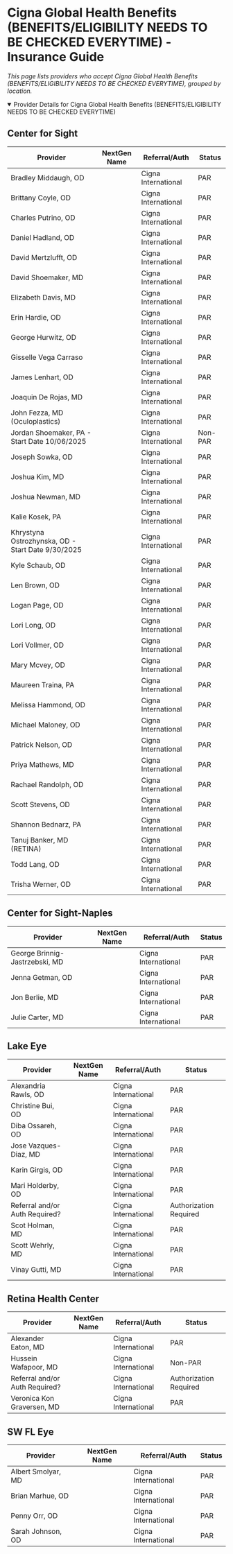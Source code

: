 # Cigna Global Health Benefits (BENEFITS/ELIGIBILITY NEEDS TO BE CHECKED EVERYTIME) - Insurance Guide

*This page lists providers who accept Cigna Global Health Benefits (BENEFITS/ELIGIBILITY NEEDS TO BE CHECKED EVERYTIME), grouped by location.*

<details open><summary>Provider Details for Cigna Global Health Benefits (BENEFITS/ELIGIBILITY NEEDS TO BE CHECKED EVERYTIME)</summary>

## Center for Sight

| Provider | NextGen Name | Referral/Auth | Status |
|----------|-------------|--------------|--------|
| Bradley Middaugh, OD |  | Cigna International | PAR |
| Brittany Coyle, OD |  | Cigna International | PAR |
| Charles Putrino, OD |  | Cigna International | PAR |
| Daniel Hadland, OD |  | Cigna International | PAR |
| David Mertzlufft, OD |  | Cigna International | PAR |
| David Shoemaker, MD |  | Cigna International | PAR |
| Elizabeth Davis, MD |  | Cigna International | PAR |
| Erin Hardie, OD |  | Cigna International | PAR |
| George Hurwitz, OD |  | Cigna International | PAR |
| Gisselle Vega Carraso |  | Cigna International | PAR |
| James Lenhart, OD |  | Cigna International | PAR |
| Joaquin De Rojas, MD |  | Cigna International | PAR |
| John Fezza, MD (Oculoplastics) |  | Cigna International | PAR |
| Jordan Shoemaker, PA - Start Date 10/06/2025 |  | Cigna International | Non-PAR |
| Joseph Sowka, OD |  | Cigna International | PAR |
| Joshua Kim, MD |  | Cigna International | PAR |
| Joshua Newman, MD |  | Cigna International | PAR |
| Kalie Kosek, PA |  | Cigna International | PAR |
| Khrystyna Ostrozhynska, OD - Start Date 9/30/2025 |  | Cigna International | PAR |
| Kyle Schaub, OD |  | Cigna International | PAR |
| Len Brown, OD |  | Cigna International | PAR |
| Logan Page, OD |  | Cigna International | PAR |
| Lori Long, OD |  | Cigna International | PAR |
| Lori Vollmer, OD |  | Cigna International | PAR |
| Mary Mcvey, OD |  | Cigna International | PAR |
| Maureen Traina, PA |  | Cigna International | PAR |
| Melissa Hammond, OD |  | Cigna International | PAR |
| Michael Maloney, OD |  | Cigna International | PAR |
| Patrick Nelson, OD |  | Cigna International | PAR |
| Priya Mathews, MD |  | Cigna International | PAR |
| Rachael Randolph, OD |  | Cigna International | PAR |
| Scott Stevens, OD |  | Cigna International | PAR |
| Shannon Bednarz, PA |  | Cigna International | PAR |
| Tanuj Banker, MD (RETINA) |  | Cigna International | PAR |
| Todd Lang, OD |  | Cigna International | PAR |
| Trisha Werner, OD |  | Cigna International | PAR |

## Center for Sight-Naples

| Provider | NextGen Name | Referral/Auth | Status |
|----------|-------------|--------------|--------|
| George Brinnig-Jastrzebski, MD |  | Cigna International | PAR |
| Jenna Getman, OD |  | Cigna International | PAR |
| Jon Berlie, MD |  | Cigna International | PAR |
| Julie Carter, MD |  | Cigna International | PAR |

## Lake Eye 

| Provider | NextGen Name | Referral/Auth | Status |
|----------|-------------|--------------|--------|
| Alexandria Rawls, OD |  | Cigna International | PAR |
| Christine Bui, OD |  | Cigna International | PAR |
| Diba Ossareh, OD |  | Cigna International | PAR |
| Jose Vazques-Diaz, MD |  | Cigna International | PAR |
| Karin Girgis, OD |  | Cigna International | PAR |
| Mari Holderby, OD |  | Cigna International | PAR |
| Referral and/or Auth Required? |  | Cigna International | Authorization Required |
| Scot Holman, MD |  | Cigna International | PAR |
| Scott Wehrly, MD |  | Cigna International | PAR |
| Vinay Gutti, MD |  | Cigna International | PAR |

## Retina Health Center

| Provider | NextGen Name | Referral/Auth | Status |
|----------|-------------|--------------|--------|
| Alexander Eaton, MD |  | Cigna International | PAR |
| Hussein Wafapoor, MD |  | Cigna International | Non-PAR |
| Referral and/or Auth Required? |  | Cigna International | Authorization Required |
| Veronica Kon Graversen, MD |  | Cigna International | PAR |

## SW FL Eye

| Provider | NextGen Name | Referral/Auth | Status |
|----------|-------------|--------------|--------|
| Albert Smolyar, MD |  | Cigna International | PAR |
| Brian Marhue, OD |  | Cigna International | PAR |
| Penny Orr, OD |  | Cigna International | PAR |
| Sarah Johnson, OD |  | Cigna International | PAR |

</details>

